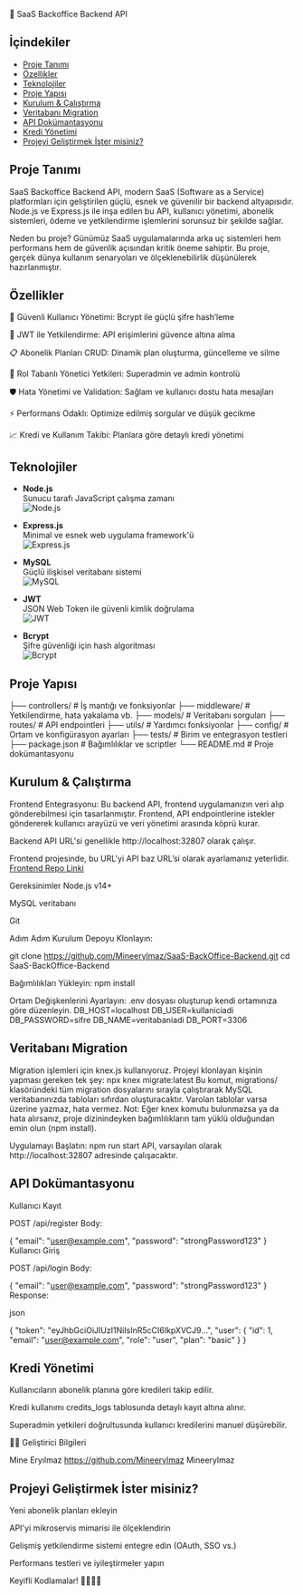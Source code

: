 🚀 SaaS Backoffice Backend API
## İçindekiler
- [Proje Tanımı](#proje-tanımı)
- [Özellikler](#özellikler)
- [Teknolojiler](#teknolojiler)
- [Proje Yapısı](#proje-yapısı)
- [Kurulum & Çalıştırma](#kurulum--çalıştırma)
- [Veritabanı Migration](#veritabanı-migration)
- [API Dokümantasyonu](#api-dokümantasyonu)
- [Kredi Yönetimi](#kredi-yönetimi)
- [Projeyi Geliştirmek İster misiniz?](#projeyi-geliştirmek-ister-misiniz)


 ## Proje Tanımı
SaaS Backoffice Backend API, modern SaaS (Software as a Service) platformları için geliştirilen güçlü, esnek ve güvenilir bir backend altyapısıdır.
Node.js ve Express.js ile inşa edilen bu API, kullanıcı yönetimi, abonelik sistemleri, ödeme ve yetkilendirme işlemlerini sorunsuz bir şekilde sağlar.

Neden bu proje?
Günümüz SaaS uygulamalarında arka uç sistemleri hem performans hem de güvenlik açısından kritik öneme sahiptir. Bu proje, gerçek dünya kullanım senaryoları ve ölçeklenebilirlik düşünülerek hazırlanmıştır.

##  Özellikler
🔐 Güvenli Kullanıcı Yönetimi: Bcrypt ile güçlü şifre hash’leme

🔑 JWT ile Yetkilendirme: API erişimlerini güvence altına alma

📋 Abonelik Planları CRUD: Dinamik plan oluşturma, güncelleme ve silme

👑 Rol Tabanlı Yönetici Yetkileri: Superadmin ve admin kontrolü

🛡️ Hata Yönetimi ve Validation: Sağlam ve kullanıcı dostu hata mesajları

⚡ Performans Odaklı: Optimize edilmiş sorgular ve düşük gecikme

📈 Kredi ve Kullanım Takibi: Planlara göre detaylı kredi yönetimi

##  Teknolojiler

- **Node.js**  
  Sunucu tarafı JavaScript çalışma zamanı  
  ![Node.js](https://img.shields.io/badge/Node.js-339933?style=flat&logo=node.js&logoColor=white)

- **Express.js**  
  Minimal ve esnek web uygulama framework'ü  
  ![Express.js](https://img.shields.io/badge/Express.js-000000?style=flat&logo=express&logoColor=white)

- **MySQL**  
  Güçlü ilişkisel veritabanı sistemi  
  ![MySQL](https://img.shields.io/badge/MySQL-4479A1?style=flat&logo=mysql&logoColor=white)

- **JWT**  
  JSON Web Token ile güvenli kimlik doğrulama  
  ![JWT](https://img.shields.io/badge/JWT-D24949?style=flat&logo=JSON%20web%20tokens&logoColor=white)

- **Bcrypt**  
  Şifre güvenliği için hash algoritması  
  ![Bcrypt](https://img.shields.io/badge/Bcrypt-F0AD4E?style=flat&logo=bcrypt&logoColor=black)


##  Proje Yapısı

├── controllers/       # İş mantığı ve fonksiyonlar
├── middleware/        # Yetkilendirme, hata yakalama vb.
├── models/            # Veritabanı sorguları
├── routes/            # API endpointleri
├── utils/             # Yardımcı fonksiyonlar
├── config/            # Ortam ve konfigürasyon ayarları
├── tests/             # Birim ve entegrasyon testleri
├── package.json       # Bağımlılıklar ve scriptler
└── README.md          # Proje dokümantasyonu
##  Kurulum & Çalıştırma
Frontend Entegrasyonu:
Bu backend API, frontend uygulamanızın veri alıp gönderebilmesi için tasarlanmıştır. Frontend, API endpointlerine istekler göndererek kullanıcı arayüzü ve veri yönetimi arasında köprü kurar.

Backend API URL'si genellikle http://localhost:32807 olarak çalışır.

Frontend projesinde, bu URL'yi API baz URL’si olarak ayarlamanız yeterlidir.
 [Frontend Repo Linki](https://github.com/Mineerylmaz/SaaSBackOfficeFrontend)
 
Gereksinimler
Node.js v14+

MySQL veritabanı

Git

Adım Adım Kurulum
Depoyu Klonlayın:


git clone https://github.com/Mineerylmaz/SaaS-BackOffice-Backend.git
cd SaaS-BackOffice-Backend

Bağımlılıkları Yükleyin:
npm install

Ortam Değişkenlerini Ayarlayın:
.env dosyası oluşturup kendi ortamınıza göre düzenleyin.
DB_HOST=localhost
DB_USER=kullaniciadi
DB_PASSWORD=sifre
DB_NAME=veritabaniadi
DB_PORT=3306


## Veritabanı Migration
Migration işlemleri için knex.js kullanıyoruz.
Projeyi klonlayan kişinin yapması gereken tek şey:
npx knex migrate:latest
Bu komut, migrations/ klasöründeki tüm migration dosyalarını sırayla çalıştırarak MySQL veritabanınızda tabloları sıfırdan oluşturacaktır.
Varolan tablolar varsa üzerine yazmaz, hata vermez.
Not: Eğer knex komutu bulunmazsa ya da hata alırsanız, proje dizinindeyken bağımlılıkların tam yüklü olduğundan emin olun (npm install).

Uygulamayı Başlatın:
npm run start
API, varsayılan olarak http://localhost:32807 adresinde çalışacaktır.

## API Dokümantasyonu
Kullanıcı Kayıt

POST /api/register
Body:

{
  "email": "user@example.com",
  "password": "strongPassword123"
}
Kullanıcı Giriş

POST /api/login
Body:


{
  "email": "user@example.com",
  "password": "strongPassword123"
}
Response:

json

{
  "token": "eyJhbGciOiJIUzI1NiIsInR5cCI6IkpXVCJ9...",
  "user": {
    "id": 1,
    "email": "user@example.com",
    "role": "user",
    "plan": "basic"
  }
}
##  Kredi Yönetimi
Kullanıcıların abonelik planına göre kredileri takip edilir.

Kredi kullanımı credits_logs tablosunda detaylı kayıt altına alınır.

Superadmin yetkileri doğrultusunda kullanıcı kredilerini manuel düşürebilir.

🧑‍💻 Geliştirici Bilgileri

Mine Eryılmaz	https://github.com/Mineerylmaz	Mineerylmaz



## Projeyi Geliştirmek İster misiniz?
Yeni abonelik planları ekleyin

API'yi mikroservis mimarisi ile ölçeklendirin

Gelişmiş yetkilendirme sistemi entegre edin (OAuth, SSO vs.)

Performans testleri ve iyileştirmeler yapın



Keyifli Kodlamalar! 👩‍💻👨‍💻
